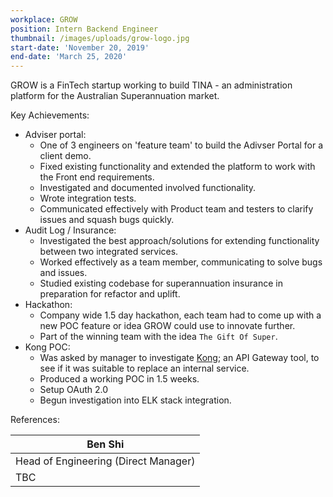 ```yaml
---
workplace: GROW
position: Intern Backend Engineer
thumbnail: /images/uploads/grow-logo.jpg
start-date: 'November 20, 2019'
end-date: 'March 25, 2020'
---
```

GROW is a FinTech startup working to build TINA - an administration platform for the Australian Superannuation market.

Key Achievements:

* Adviser portal:
	* One of 3 engineers on 'feature team' to build the Adivser Portal for a client demo.
  	* Fixed existing functionality and extended the platform to work with the Front end requirements.
  	* Investigated and documented involved functionality.
  	* Wrote integration tests.
  	* Communicated effectively with Product team and testers to clarify issues and squash bugs quickly.
* Audit Log / Insurance:
	* Investigated the best approach/solutions for extending functionality between two integrated services.
	* Worked effectively as a team member, communicating to solve bugs and issues.
	* Studied existing codebase for superannuation insurance in preparation for refactor and uplift.
* Hackathon:
	* Company wide 1.5 day hackathon, each team had to come up with a new POC feature or idea GROW could use to innovate further.
	* Part of the winning team with the idea `The Gift Of Super`.
* Kong POC:
	* Was asked by manager to investigate [Kong](https://konghq.com/kong/ "Kong Website"); an API Gateway tool, to see if it was suitable to replace an internal service.
	* Produced a working POC in 1.5 weeks.
	* Setup OAuth 2.0
	* Begun investigation into ELK stack integration.

References:

| Ben Shi                              |
|--------------------------------------|                          
| Head of Engineering (Direct Manager) |
| TBC                                  |